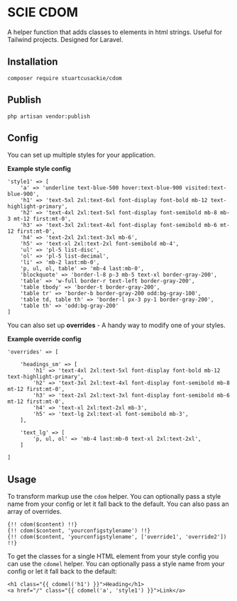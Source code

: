 # SCIE CDOM

A helper function that adds classes to elements in html strings. Useful for Tailwind projects. Designed for Laravel.

## Installation

```
composer require stuartcusackie/cdom
```

## Publish

```
php artisan vendor:publish
```

## Config

You can set up multiple styles for your application.

**Example style config**
```
'style1' => [
	'a' => 'underline text-blue-500 hover:text-blue-900 visited:text-blue-900',
	'h1' => 'text-5xl 2xl:text-6xl font-display font-bold mb-12 text-highlight-primary',
	'h2' => 'text-4xl 2xl:text-5xl font-display font-semibold mb-8 mb-3 mt-12 first:mt-0',
	'h3' => 'text-3xl 2xl:text-4xl font-display font-semibold mb-6 mt-12 first:mt-0',
	'h4' => 'text-2xl 2xl:text-3xl mb-6',
	'h5' => 'text-xl 2xl:text-2xl font-semibold mb-4',
	'ul' => 'pl-5 list-disc',
	'ol' => 'pl-5 list-decimal',
	'li' => 'mb-2 last:mb-0',
	'p, ul, ol, table' => 'mb-4 last:mb-0',
	'blockquote' => 'border-l-8 p-3 mb-5 text-xl border-gray-200',
	'table' => 'w-full border-r text-left border-gray-200',
	'table tbody' => 'border-t border-gray-200',
	'table tr' => 'border-b border-gray-200 odd:bg-gray-100',
	'table td, table th' => 'border-l px-3 py-1 border-gray-200',
	'table th' => 'odd:bg-gray-200'
]
```

You can also set up **overrides** - A handy way to modify one of your styles.

**Example override config**
```
'overrides' => [

	'headings_sm' => [
		'h1' => 'text-4xl 2xl:text-5xl font-display font-bold mb-12 text-highlight-primary',
		'h2' => 'text-3xl 2xl:text-4xl font-display font-semibold mb-8 mt-12 first:mt-0',
		'h3' => 'text-2xl 2xl:text-3xl font-display font-semibold mb-6 mt-12 first:mt-0',
		'h4' => 'text-xl 2xl:text-2xl mb-3',
		'h5' => 'text-lg 2xl:text-xl font-semibold mb-3',
	],

	'text_lg' => [
		'p, ul, ol' => 'mb-4 last:mb-0 text-xl 2xl:text-2xl',
	]

]
```

## Usage

To transform markup use the `cdom` helper.
You can optionally pass a style name from your config or let it fall back to the default.
You can also pass an array of overrides.
```
{!! cdom($content) !!}
{!! cdom($content, 'yourconfigstylename') !!}
{!! cdom($content, 'yourconfigstylename', ['override1', 'override2']) !!}
```

To get the classes for a single HTML element from your style config you can use the `cdomel` helper. You can optionally pass a style name from your config or let it fall back to the default:
```
<h1 class="{{ cdomel('h1') }}">Heading</h1>
<a href="/" class="{{ cdomel('a', 'style1') }}">Link</a>
```
